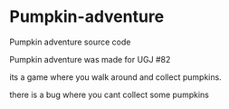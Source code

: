 # Pumpkin-adventure
Pumpkin adventure source code

Pumpkin adventure was made for UGJ #82

its a game where you walk around and collect pumpkins.

there is a bug where you cant collect some pumpkins
